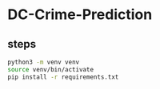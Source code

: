# DC-Crime-Prediction

## steps
```bash
python3 -m venv venv
source venv/bin/activate
pip install -r requirements.txt
```